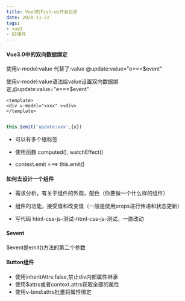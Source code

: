 ```yaml
---
title: Vue3的Fish-ui开发记录
date: 2020-11-22
tags:
- vue3
- UI组件
---
```


#### Vue3.0中的双向数据绑定

使用v-model:value 代替了:value @update:value="e===$event"

使用v-model:value语法给value设置双向数据绑定,@update:value="e===$event"

```vue
<template>
<div v-model="xxxx" ><div>
</template>
```

```javascript

this.$emit('update:xxx',{x})
```

* 可以有多个根标签

* 使用函数 computed(), watchEffect()

* context.emit ===> this.emit()

#### 如何去设计一个组件

* 需求分析，有关于组件的外观，配色（你要做一个什么样的组件）

* 组件的功能，接受值和改变值（一般是使用props进行传递和状态更新）

* 写代码 html-css-js-测试-html-css-js-测试。一直改动

#### $event

$event是emit()方法的第二个参数

#### Button组件

* 使用inheritAttrs:false,禁止div内部属性继承
* 使用$attrs或者context.attrs获取全部的属性
* 使用v-bind:attrs批量将属性绑定
